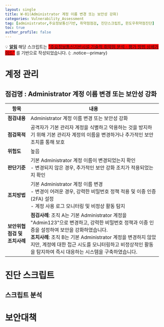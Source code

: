 ```yaml
---
layout: single
title: W-01(Administrator 계정 이름 변경 또는 보안성 강화)
categories: Vulnerability_Assessment
tag: [administrator,주요정보통신기반, 취약점점검, 진단스크립트, 윈도우취약점진단]
toc: true
author_profile: false
---
```


💡 **<u>알림</u>** 해당 스크립트는 <u style="background-color: red; ">"주요정보통신기반시설 기술적 취약점 분석ㆍ평가 방법 상세가이드"</u> 를 기반으로 작성되었습니다.
{: .notice--primary} 

# 계정 관리
## 점검명 : Administrator 계정 이름 변경 또는 보안성 강화

| 항목 | 내용 |
|------|------|
| **점검내용** | Administrator 계정 이름 변경 또는 보안성 강화 |
| **점검목적** | 공격자가 기본 관리자 계정을 식별하고 악용하는 것을 방지하기 위해 기본 관리자 계정의 이름을 변경하거나 추가적인 보안 조치를 통해 보호 |
| **위험도** | 높음 |
| **판단기준** | 기본 Administrator 계정 이름이 변경되었는지 확인<br>- 변경되지 않은 경우, 추가적인 보안 강화 조치가 적용되었는지 확인 |
| **조치방법** | 기본 Administrator 계정 이름 변경<br>- 변경이 어려운 경우, 강력한 비밀번호 정책 적용 및 이중 인증(2FA) 설정<br>- 계정 사용 로그 모니터링 및 비정상 활동 탐지 |
| **보안위협점검 및 조치사례** | **점검사례**: 조직 A는 기본 Administrator 계정을 "Admin123"으로 변경하고, 강력한 비밀번호 정책과 이중 인증을 설정하여 보안을 강화하였습니다.<br>**조치사례**: 조직 B는 기본 Administrator 계정을 변경하지 않았지만, 계정에 대한 접근 시도를 모니터링하고 비정상적인 활동을 탐지하여 즉시 대응하는 시스템을 구축하였습니다. |

# 진단 스크립트


## 스크립트 분석

# 보안대책